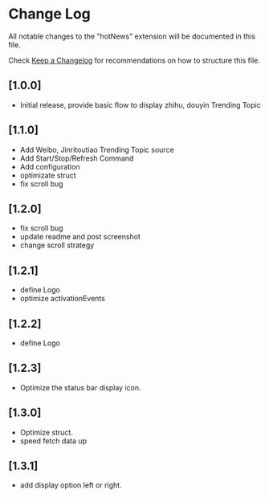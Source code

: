 # Change Log

All notable changes to the "hotNews" extension will be documented in this file.

Check [Keep a Changelog](http://keepachangelog.com/) for recommendations on how to structure this file.

## [1.0.0]

- Initial release, provide basic flow to display zhihu, douyin Trending Topic
  
## [1.1.0]

- Add Weibo, Jinritoutiao Trending Topic source
- Add Start/Stop/Refresh Command
- Add configuration
- optimizate struct
- fix scroll bug

## [1.2.0]

- fix scroll bug
- update readme and post screenshot
- change scroll strategy

## [1.2.1]

- define Logo 
- optimize activationEvents

## [1.2.2]

- define Logo 

## [1.2.3]

-  Optimize the status bar display icon.

## [1.3.0]

-  Optimize struct.
-  speed fetch data up

## [1.3.1]

-  add display option left or right.